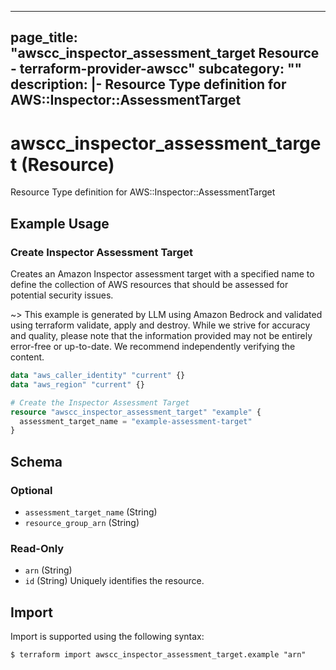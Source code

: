
---
page_title: "awscc_inspector_assessment_target Resource - terraform-provider-awscc"
subcategory: ""
description: |-
  Resource Type definition for AWS::Inspector::AssessmentTarget
---

# awscc_inspector_assessment_target (Resource)

Resource Type definition for AWS::Inspector::AssessmentTarget

## Example Usage

### Create Inspector Assessment Target

Creates an Amazon Inspector assessment target with a specified name to define the collection of AWS resources that should be assessed for potential security issues.

~> This example is generated by LLM using Amazon Bedrock and validated using terraform validate, apply and destroy. While we strive for accuracy and quality, please note that the information provided may not be entirely error-free or up-to-date. We recommend independently verifying the content.

```terraform
data "aws_caller_identity" "current" {}
data "aws_region" "current" {}

# Create the Inspector Assessment Target
resource "awscc_inspector_assessment_target" "example" {
  assessment_target_name = "example-assessment-target"
}
```

<!-- schema generated by tfplugindocs -->
## Schema

### Optional

- `assessment_target_name` (String)
- `resource_group_arn` (String)

### Read-Only

- `arn` (String)
- `id` (String) Uniquely identifies the resource.

## Import

Import is supported using the following syntax:

```shell
$ terraform import awscc_inspector_assessment_target.example "arn"
```
